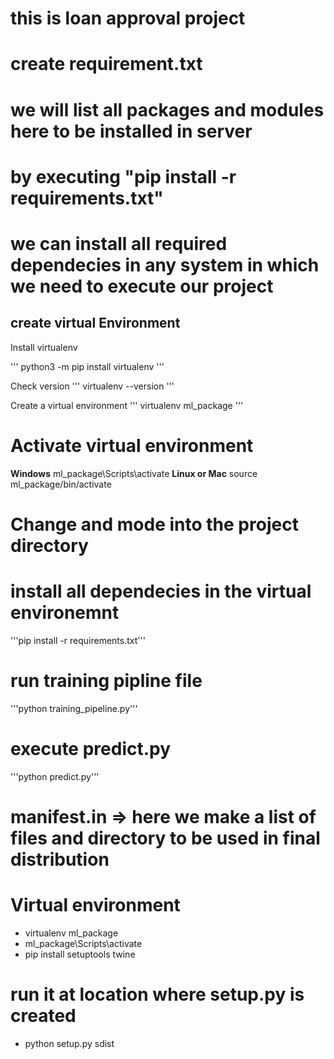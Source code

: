 # this is loan approval project

# create requirement.txt
# we will list all packages and modules here to be installed in server
# by executing "pip install -r requirements.txt" 
# we can install all required dependecies in any system in which we need to execute our project

## create virtual Environment
Install virtualenv

'''
python3 -m pip install virtualenv
'''

Check version
'''
virtualenv --version
'''

Create a virtual environment
'''
virtualenv ml_package
'''

# Activate virtual environment
**Windows**
ml_package\Scripts\activate
**Linux or Mac**
source ml_package/bin/activate

# Change and mode into the project directory
# install all dependecies in the virtual environemnt
'''pip install -r requirements.txt'''

# run training pipline file
'''python training_pipeline.py'''

# execute predict.py
'''python predict.py'''

# manifest.in => here we make a list of files and directory to be used in final distribution

# Virtual environment
* virtualenv ml_package
* ml_package\Scripts\activate
* pip install setuptools twine
# run it at location where setup.py is created
* python setup.py sdist  